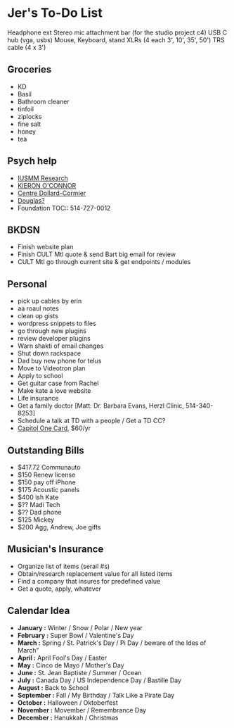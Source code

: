# Jer's To-Do List

Headphone ext
Stereo mic attachment bar (for the studio project c4)
USB C hub (vga, usbs)
Mouse, Keyboard, stand
XLRs (4 each 3', 10', 35', 50')
TRS cable (4 x 3')

## Groceries

- KD
- Basil
- Bathroom cleaner
- tinfoil
- ziplocks
- fine salt
- honey
- tea

## Psych help

- [IUSMM Research](http://www.iusmm.ca/research.html)
- [KIERON O'CONNOR](http://www.iusmm.ca/kieronoconnor.html)
- [Centre Dollard-Cormier](http://dependancemontreal.ca/programmes-et-services/adultes)
- [Douglas?](http://www.douglas.qc.ca/?locale=en)
- Foundation TOC:: 514-727-0012

## BKDSN

- Finish website plan
- Finish CULT Mtl quote & send Bart big email for review
- CULT Mtl go through current site & get endpoints / modules

## Personal

- pick up cables by erin
- aa roaul notes
- clean up gists
- wordpress snippets to files
- go through new plugins
- review developer plugins
- Warn shakti of email changes
- Shut down rackspace
- Dad buy new phone for telus
- Move to Videotron plan
- Apply to school
- Get guitar case from Rachel
- Make kate a love website
- Life insurance
- Get a family doctor [Matt: Dr. Barbara Evans, Herzl Clinic, 514-340-8253]
- Schedule a talk at TD with a people / Get a TD CC?
- [Capitol One Card](http://bit.ly/28Os44b), $60/yr

## Outstanding Bills

- $417.72 Communauto
- $150 Renew license
- $150 pay off iPhone
- $175 Acoustic panels
- $400 ish Kate
- $?? Madi Tech
- $?? Dad phone
- $125 Mickey
- $200 Agg, Andrew, Joe gifts

## Musician's Insurance

- Organize list of items (serail #s)
- Obtain/research replacement value for all listed items
- Find a company that insures for predefined value
- Get a quote, apply, whatever

## Calendar Idea

- **January :** Winter / Snow / Polar / New year
- **February :** Super Bowl / Valentine's Day
- **March :** Spring / St. Patrick's Day / Pi Day / beware of the Ides of March”
- **April :** April Fool's Day / Easter
- **May :** Cinco de Mayo / Mother's Day
- **June :** St. Jean Baptiste / Summer / Ocean
- **July :** Canada Day / US Independence Day / Bastille Day
- **August :** Back to School
- **September :** Fall / My Birthday / Talk Like a Pirate Day
- **October :** Halloween / Oktoberfest
- **November :** Movember / Remembrance Day
- **December :** Hanukkah / Christmas
